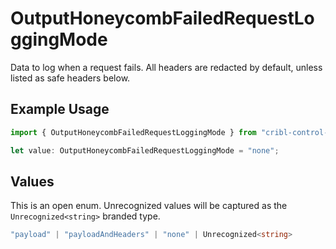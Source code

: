 # OutputHoneycombFailedRequestLoggingMode

Data to log when a request fails. All headers are redacted by default, unless listed as safe headers below.

## Example Usage

```typescript
import { OutputHoneycombFailedRequestLoggingMode } from "cribl-control-plane/models";

let value: OutputHoneycombFailedRequestLoggingMode = "none";
```

## Values

This is an open enum. Unrecognized values will be captured as the `Unrecognized<string>` branded type.

```typescript
"payload" | "payloadAndHeaders" | "none" | Unrecognized<string>
```